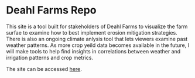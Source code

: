 # Deahl Farms Repo

This site is a tool built for stakeholders of Deahl Farms to visualize the farm surfae to examine how to best implement erosion mitigation strategies. There is also an ongoing climate anlysis tool that lets viewers examine past weather patterns. As more crop yeild data becomes available in the future, I will make tools to help find insights in correlations between weather and irrigation patterns and crop metrics. 

The site can be accessed [here](https://texascovidtracking.herokuapp.com/).
